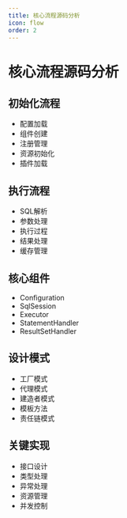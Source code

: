 ```yaml
---
title: 核心流程源码分析
icon: flow
order: 2
---
```


# 核心流程源码分析

## 初始化流程
- 配置加载
- 组件创建
- 注册管理
- 资源初始化
- 插件加载

## 执行流程
- SQL解析
- 参数处理
- 执行过程
- 结果处理
- 缓存管理

## 核心组件
- Configuration
- SqlSession
- Executor
- StatementHandler
- ResultSetHandler

## 设计模式
- 工厂模式
- 代理模式
- 建造者模式
- 模板方法
- 责任链模式

## 关键实现
- 接口设计
- 类型处理
- 异常处理
- 资源管理
- 并发控制
